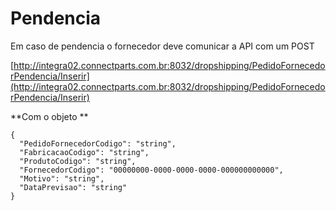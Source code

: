 # Pendencia

Em caso de pendencia o fornecedor deve comunicar a API com um POST

[http://integra02.connectparts.com.br:8032/dropshipping/PedidoFornecedorPendencia/Inserir](http://integra02.connectparts.com.br:8032/dropshipping/PedidoFornecedorPendencia/Inserir)

**Com o objeto **

```text
{
  "PedidoFornecedorCodigo": "string",
  "FabricacaoCodigo": "string",
  "ProdutoCodigo": "string",
  "FornecedorCodigo": "00000000-0000-0000-0000-000000000000",
  "Motivo": "string",
  "DataPrevisao": "string"
}
```

